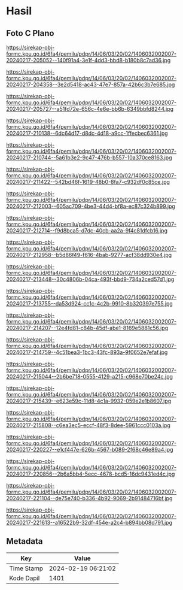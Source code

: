 # Hasil

## Foto C Plano

https://sirekap-obj-formc.kpu.go.id/6fa4/pemilu/pdpr/14/06/03/20/02/1406032002007-20240217-205052--140f91a4-3e1f-4dd3-bbd8-b180b8c7ad36.jpg

https://sirekap-obj-formc.kpu.go.id/6fa4/pemilu/pdpr/14/06/03/20/02/1406032002007-20240217-204358--3e2d5418-ac43-47e7-857a-42b6c3b7e685.jpg

https://sirekap-obj-formc.kpu.go.id/6fa4/pemilu/pdpr/14/06/03/20/02/1406032002007-20240217-205727--a51fd72e-656c-4e6e-bb6b-6349bbfd8244.jpg

https://sirekap-obj-formc.kpu.go.id/6fa4/pemilu/pdpr/14/06/03/20/02/1406032002007-20240217-210138--6dc64d17-d8dc-4d18-a9cc-1ffecbec6361.jpg

https://sirekap-obj-formc.kpu.go.id/6fa4/pemilu/pdpr/14/06/03/20/02/1406032002007-20240217-210744--5a61b3e2-9c47-476b-b557-10a370ce8163.jpg

https://sirekap-obj-formc.kpu.go.id/6fa4/pemilu/pdpr/14/06/03/20/02/1406032002007-20240217-211422--542bd46f-1619-48b0-8fa7-c932df0c85ce.jpg

https://sirekap-obj-formc.kpu.go.id/6fa4/pemilu/pdpr/14/06/03/20/02/1406032002007-20240217-212003--605ac709-4be3-44d4-bf8a-ec87c324b899.jpg

https://sirekap-obj-formc.kpu.go.id/6fa4/pemilu/pdpr/14/06/03/20/02/1406032002007-20240217-212714--f9d8bca5-d7dc-40cb-aa2a-9f4c81dfcb16.jpg

https://sirekap-obj-formc.kpu.go.id/6fa4/pemilu/pdpr/14/06/03/20/02/1406032002007-20240217-212958--b5d86f49-f616-4bab-9277-acf38dd930e4.jpg

https://sirekap-obj-formc.kpu.go.id/6fa4/pemilu/pdpr/14/06/03/20/02/1406032002007-20240217-213448--30c4806b-04ca-493f-bbd9-734a2ced57d1.jpg

https://sirekap-obj-formc.kpu.go.id/6fa4/pemilu/pdpr/14/06/03/20/02/1406032002007-20240217-213755--da53d924-cc1c-4c2b-9910-8b320397e755.jpg

https://sirekap-obj-formc.kpu.go.id/6fa4/pemilu/pdpr/14/06/03/20/02/1406032002007-20240217-214207--12e4fd81-c84b-45df-abe1-8169e5881c56.jpg

https://sirekap-obj-formc.kpu.go.id/6fa4/pemilu/pdpr/14/06/03/20/02/1406032002007-20240217-214759--4c51bea3-1bc3-43fc-893a-9f0652e7efaf.jpg

https://sirekap-obj-formc.kpu.go.id/6fa4/pemilu/pdpr/14/06/03/20/02/1406032002007-20240217-215044--2b6be718-0555-4129-a215-c968e70be24c.jpg

https://sirekap-obj-formc.kpu.go.id/6fa4/pemilu/pdpr/14/06/03/20/02/1406032002007-20240217-215439--e623e59c-11d8-4c1a-9932-059e2e1b8607.jpg

https://sirekap-obj-formc.kpu.go.id/6fa4/pemilu/pdpr/14/06/03/20/02/1406032002007-20240217-215808--c6ea3ec5-eccf-48f3-8dee-5961ccc0103a.jpg

https://sirekap-obj-formc.kpu.go.id/6fa4/pemilu/pdpr/14/06/03/20/02/1406032002007-20240217-220227--e1cf447e-626b-4567-b089-2f68c46e89a4.jpg

https://sirekap-obj-formc.kpu.go.id/6fa4/pemilu/pdpr/14/06/03/20/02/1406032002007-20240217-220856--2b6a5bb4-5ecc-4678-bcd5-16dc9431ed4c.jpg

https://sirekap-obj-formc.kpu.go.id/6fa4/pemilu/pdpr/14/06/03/20/02/1406032002007-20240217-221104--de75e740-b336-4b92-9069-2b91484716bf.jpg

https://sirekap-obj-formc.kpu.go.id/6fa4/pemilu/pdpr/14/06/03/20/02/1406032002007-20240217-221613--a16522b9-32df-454e-a2c4-b894bb08d791.jpg


## Metadata

| Key        | Value               |
| ---------- | ------------------- |
| Time Stamp | 2024-02-19 06:21:02 |
| Kode Dapil | 1401                |



